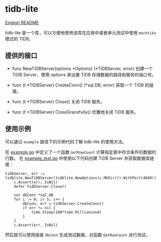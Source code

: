 # tidb-lite

[English README](./README_EN.md)

tidb-lite 是一个库，可以方便地使用该库在应用中或者单元测试中使用 `mocktikv` 模式的 TiDB。

## 提供的接口

- func NewTiDBServer(options *Options) (*TiDBServer, error)
  创建一个 TiDB Server，使用 options 来设置 TiDB 存储数据的路径和服务的端口号。

- func (t *TiDBServer) CreateConn() (*sql.DB, error)
  获取一个 TiDB 的链接。

- func (t *TiDBServer) Close()
  关闭 TiDB 服务。

- func (t *TiDBServer) CloseGracefully()
  优雅地关闭 TiDB 服务。

## 使用示例

可以通过 `example` 路径下的示例代码了解 tidb-lite 的使用方法。

在 [example.go](./example/example.go) 中定义了一个函数 `GetRowCount` 计算指定表中符合条件的数据的行数。
在 [example_test.go](./example/example_test.go) 中使用以下代码创建 TiDB Server 并获取数据库链接：

```
tidbServer, err := tidblite.NewTiDBServer(tidblite.NewOptions(c.MkDir()).WithPort(4040))
	c.Assert(err, IsNil)
	defer tidbServer.Close()

	var dbConn *sql.DB
	for i := 0; i< 5; i++ {
		dbConn, err = tidbServer.CreateConn()
		if err != nil {
			time.Sleep(100*time.Millisecond)
		}
	}
	c.Assert(err, IsNil)
```

然后就可以使用链接 `dbConn` 生成测试数据，对函数 `GetRowCount` 进行测试。

